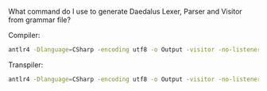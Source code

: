 What command do I use to generate Daedalus Lexer, Parser and Visitor from grammar file?
 
Compiler:
```sh
antlr4 -Dlanguage=CSharp -encoding utf8 -o Output -visitor -no-listener Daedalus.g4
```

Transpiler:
```sh
antlr4 -Dlanguage=CSharp -encoding utf8 -o Output -visitor -no-listener LegacyDaedalus.g4
```
